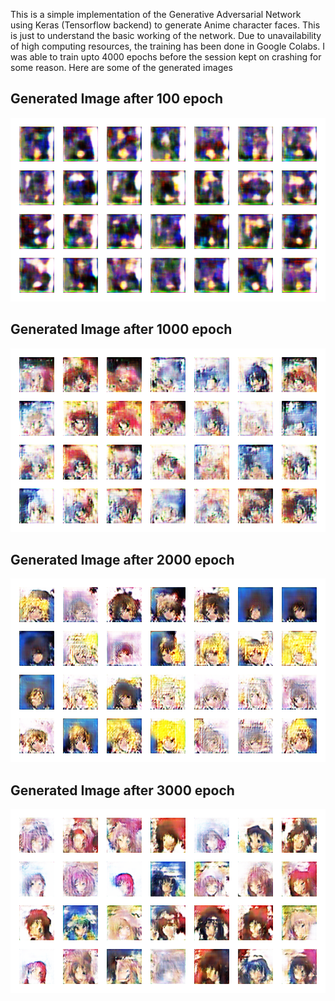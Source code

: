 This is a simple implementation of the Generative Adversarial Network using Keras (Tensorflow backend) to generate Anime character faces.
This is just to understand the basic working of the network.
Due to unavailability of high computing resources, the training has been done in Google Colabs. I was able to train upto 4000 epochs before
the session kept on crashing for some reason. Here are some of the generated images


## Generated Image after 100 epoch
![Gen_image_100](train_image_100.png)

## Generated Image after 1000 epoch
![Gen_image_1000](train_image_1000.png)

## Generated Image after 2000 epoch
![Gen_image_2000](train_image_2100.png)

## Generated Image after 3000 epoch
![Gen_image3000](train_image_3000.png)
